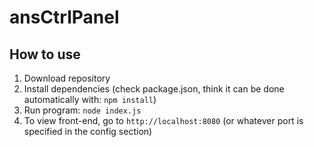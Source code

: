 # ansCtrlPanel
## How to use
1. Download repository
2. Install dependencies (check package.json, think it can be done automatically with: `npm install`)
3. Run program: `node index.js`
4. To view front-end, go to `http://localhost:8080` (or whatever port is specified in the config section)
